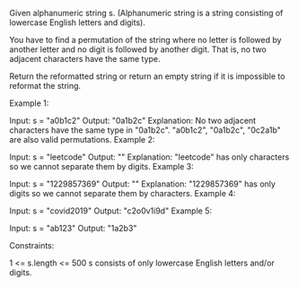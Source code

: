 Given alphanumeric string s. (Alphanumeric string is a string consisting of lowercase English letters and digits).

You have to find a permutation of the string where no letter is followed by another letter and no digit is followed by another digit. That is, no two adjacent characters have the same type.

Return the reformatted string or return an empty string if it is impossible to reformat the string.

 

Example 1:

Input: s = "a0b1c2"
Output: "0a1b2c"
Explanation: No two adjacent characters have the same type in "0a1b2c". "a0b1c2", "0a1b2c", "0c2a1b" are also valid permutations.
Example 2:

Input: s = "leetcode"
Output: ""
Explanation: "leetcode" has only characters so we cannot separate them by digits.
Example 3:

Input: s = "1229857369"
Output: ""
Explanation: "1229857369" has only digits so we cannot separate them by characters.
Example 4:

Input: s = "covid2019"
Output: "c2o0v1i9d"
Example 5:

Input: s = "ab123"
Output: "1a2b3"
 

Constraints:

1 <= s.length <= 500
s consists of only lowercase English letters and/or digits.